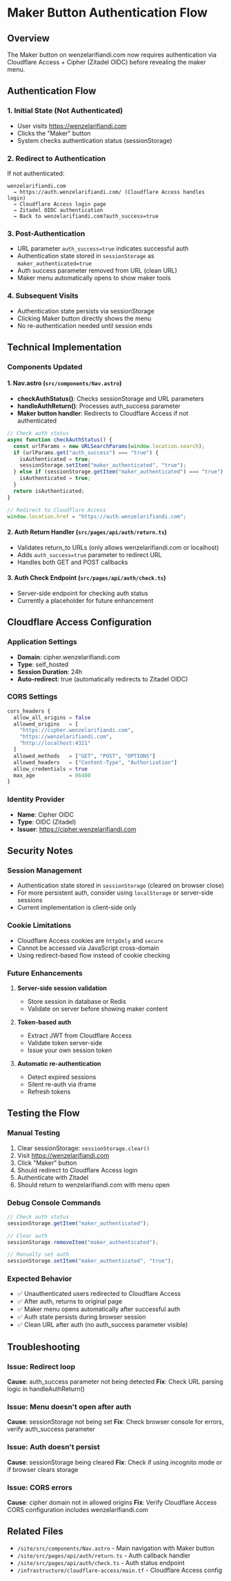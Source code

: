 # Maker Button Authentication Flow

## Overview

The Maker button on wenzelarifiandi.com now requires authentication via Cloudflare Access + Cipher (Zitadel OIDC) before revealing the maker menu.

## Authentication Flow

### 1. Initial State (Not Authenticated)

- User visits https://wenzelarifiandi.com
- Clicks the "Maker" button
- System checks authentication status (sessionStorage)

### 2. Redirect to Authentication

If not authenticated:

```
wenzelarifiandi.com
  → https://auth.wenzelarifiandi.com/ (Cloudflare Access handles login)
  → Cloudflare Access login page
  → Zitadel OIDC authentication
  → Back to wenzelarifiandi.com?auth_success=true
```

### 3. Post-Authentication

- URL parameter `auth_success=true` indicates successful auth
- Authentication state stored in `sessionStorage` as `maker_authenticated=true`
- Auth success parameter removed from URL (clean URL)
- Maker menu automatically opens to show maker tools

### 4. Subsequent Visits

- Authentication state persists via sessionStorage
- Clicking Maker button directly shows the menu
- No re-authentication needed until session ends

## Technical Implementation

### Components Updated

#### 1. Nav.astro (`src/components/Nav.astro`)

- **checkAuthStatus()**: Checks sessionStorage and URL parameters
- **handleAuthReturn()**: Processes auth_success parameter
- **Maker button handler**: Redirects to Cloudflare Access if not authenticated

```javascript
// Check auth status
async function checkAuthStatus() {
  const urlParams = new URLSearchParams(window.location.search);
  if (urlParams.get("auth_success") === "true") {
    isAuthenticated = true;
    sessionStorage.setItem("maker_authenticated", "true");
  } else if (sessionStorage.getItem("maker_authenticated") === "true") {
    isAuthenticated = true;
  }
  return isAuthenticated;
}

// Redirect to Cloudflare Access
window.location.href = "https://auth.wenzelarifiandi.com";
```

#### 2. Auth Return Handler (`src/pages/api/auth/return.ts`)

- Validates return_to URLs (only allows wenzelarifiandi.com or localhost)
- Adds `auth_success=true` parameter to redirect URL
- Handles both GET and POST callbacks

#### 3. Auth Check Endpoint (`src/pages/api/auth/check.ts`)

- Server-side endpoint for checking auth status
- Currently a placeholder for future enhancement

## Cloudflare Access Configuration

### Application Settings

- **Domain**: cipher.wenzelarifiandi.com
- **Type**: self_hosted
- **Session Duration**: 24h
- **Auto-redirect**: true (automatically redirects to Zitadel OIDC)

### CORS Settings

```terraform
cors_headers {
  allow_all_origins = false
  allowed_origins   = [
    "https://cipher.wenzelarifiandi.com",
    "https://wenzelarifiandi.com",
    "http://localhost:4321"
  ]
  allowed_methods   = ["GET", "POST", "OPTIONS"]
  allowed_headers   = ["Content-Type", "Authorization"]
  allow_credentials = true
  max_age           = 86400
}
```

### Identity Provider

- **Name**: Cipher OIDC
- **Type**: OIDC (Zitadel)
- **Issuer**: https://cipher.wenzelarifiandi.com

## Security Notes

### Session Management

- Authentication state stored in `sessionStorage` (cleared on browser close)
- For more persistent auth, consider using `localStorage` or server-side sessions
- Current implementation is client-side only

### Cookie Limitations

- Cloudflare Access cookies are `httpOnly` and `secure`
- Cannot be accessed via JavaScript cross-domain
- Using redirect-based flow instead of cookie checking

### Future Enhancements

1. **Server-side session validation**
   - Store session in database or Redis
   - Validate on server before showing maker content

2. **Token-based auth**
   - Extract JWT from Cloudflare Access
   - Validate token server-side
   - Issue your own session token

3. **Automatic re-authentication**
   - Detect expired sessions
   - Silent re-auth via iframe
   - Refresh tokens

## Testing the Flow

### Manual Testing

1. Clear sessionStorage: `sessionStorage.clear()`
2. Visit https://wenzelarifiandi.com
3. Click "Maker" button
4. Should redirect to Cloudflare Access login
5. Authenticate with Zitadel
6. Should return to wenzelarifiandi.com with menu open

### Debug Console Commands

```javascript
// Check auth status
sessionStorage.getItem("maker_authenticated");

// Clear auth
sessionStorage.removeItem("maker_authenticated");

// Manually set auth
sessionStorage.setItem("maker_authenticated", "true");
```

### Expected Behavior

- ✅ Unauthenticated users redirected to Cloudflare Access
- ✅ After auth, returns to original page
- ✅ Maker menu opens automatically after successful auth
- ✅ Auth state persists during browser session
- ✅ Clean URL after auth (no auth_success parameter visible)

## Troubleshooting

### Issue: Redirect loop

**Cause**: auth_success parameter not being detected
**Fix**: Check URL parsing logic in handleAuthReturn()

### Issue: Menu doesn't open after auth

**Cause**: sessionStorage not being set
**Fix**: Check browser console for errors, verify auth_success parameter

### Issue: Auth doesn't persist

**Cause**: sessionStorage being cleared
**Fix**: Check if using incognito mode or if browser clears storage

### Issue: CORS errors

**Cause**: cipher domain not in allowed origins
**Fix**: Verify Cloudflare Access CORS configuration includes wenzelarifiandi.com

## Related Files

- `/site/src/components/Nav.astro` - Main navigation with Maker button
- `/site/src/pages/api/auth/return.ts` - Auth callback handler
- `/site/src/pages/api/auth/check.ts` - Auth status endpoint
- `/infrastructure/cloudflare-access/main.tf` - Cloudflare Access config
